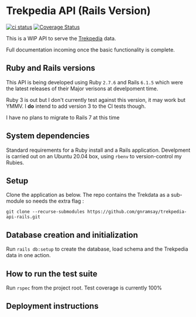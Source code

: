 # Trekpedia API (Rails Version)

[![ci status](https://github.com/gnramsay/trekpedia-api-rails/actions/workflows/rubyonrails.yml/badge.svg)](https://github.com/gnramsay/trekpedia-api-rails/actions)
[![Coverage Status](https://coveralls.io/repos/github/gnramsay/trekpedia-api-rails/badge.svg?branch=main)](https://coveralls.io/github/gnramsay/trekpedia-api-rails?branch=main)

This is a WIP API to serve the [Trekpedia][trekpedia] data.

Full documentation incoming once the basic functionality is complete.

## Ruby and Rails versions

This API is being developed using Ruby `2.7.6` and Rails `6.1.5` which were the
latest releases of their Major verisons at develpoment time.

Ruby 3 is out but I don't currently test against this version, it may work but
YMMV. I **do** intend to add version 3 to the CI tests though.

I have no plans to migrate to Rails 7 at this time

## System dependencies

Standard requirements for a Ruby install and a Rails application. Develpment is
carried out on an Ubuntu 20.04 box, using `rbenv` to version-control my Rubies.

## Setup

Clone the application as below. The repo contains the Trekdata as a sub-module
so needs the extra flag :

`git clone --recurse-submodules https://github.com/gnramsay/trekpedia-api-rails.git`

## Database creation and initialization

Run `rails db:setup` to create the database, load schema and the Trekpedia data in one action.

## How to run the test suite

Run `rspec` from the project root. Test coverage is currently 100%

## Deployment instructions

[trekpedia]: https://github.com/gnramsay/trekpedia
